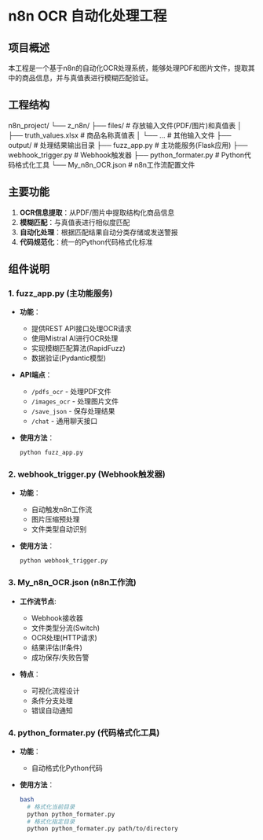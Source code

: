 # n8n OCR 自动化处理工程

## 项目概述

本工程是一个基于n8n的自动化OCR处理系统，能够处理PDF和图片文件，提取其中的商品信息，并与真值表进行模糊匹配验证。

## 工程结构
n8n_project/
└── z_n8n/
├── files/ # 存放输入文件(PDF/图片)和真值表
│ ├── truth_values.xlsx # 商品名称真值表
│ └── ... # 其他输入文件
├── output/ # 处理结果输出目录
├── fuzz_app.py # 主功能服务(Flask应用)
├── webhook_trigger.py # Webhook触发器
├── python_formater.py # Python代码格式化工具
└── My_n8n_OCR.json # n8n工作流配置文件


## 主要功能

1. **OCR信息提取**：从PDF/图片中提取结构化商品信息
2. **模糊匹配**：与真值表进行相似度匹配
3. **自动化处理**：根据匹配结果自动分类存储或发送警报
4. **代码规范化**：统一的Python代码格式化标准

## 组件说明

### 1. fuzz_app.py (主功能服务)

- **功能**：
  - 提供REST API接口处理OCR请求
  - 使用Mistral AI进行OCR处理
  - 实现模糊匹配算法(RapidFuzz)
  - 数据验证(Pydantic模型)

- **API端点**：
  - `/pdfs_ocr` - 处理PDF文件
  - `/images_ocr` - 处理图片文件
  - `/save_json` - 保存处理结果
  - `/chat` - 通用聊天接口

- **使用方法**：
  ```bash
  python fuzz_app.py

### 2. webhook_trigger.py (Webhook触发器)

- **功能**：
  - 自动触发n8n工作流
  - 图片压缩预处理
  - 文件类型自动识别

- **使用方法**：
  ```bash
  python webhook_trigger.py

### 3. My_n8n_OCR.json (n8n工作流)

- **工作流节点**:
  - Webhook接收器
  - 文件类型分流(Switch)
  - OCR处理(HTTP请求)
  - 结果评估(If条件)
  - 成功保存/失败告警

- **特点**：
  - 可视化流程设计
  - 条件分支处理
  - 错误自动通知

### 4. python_formater.py (代码格式化工具)

- **功能**：
  - 自动格式化Python代码

- **使用方法**：
  ```bash
  bash
    # 格式化当前目录
    python python_formater.py
    # 格式化指定目录
    python python_formater.py path/to/directory